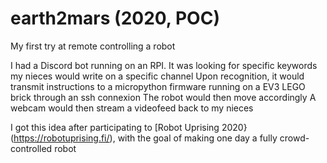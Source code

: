 # earth2mars (2020, POC)

My first try at remote controlling a robot

I had a Discord bot running on an RPI. It was looking for specific keywords my nieces would write on a specific channel
    Upon recognition, it would transmit instructions to a micropython firmware running on a EV3 LEGO brick through an ssh connexion
    The robot would then move accordingly
    A webcam would then stream a videofeed back to my nieces

I got this idea after participating to [Robot Uprising 2020}(https://robotuprising.fi/), with the goal of making one day a fully crowd-controlled robot
